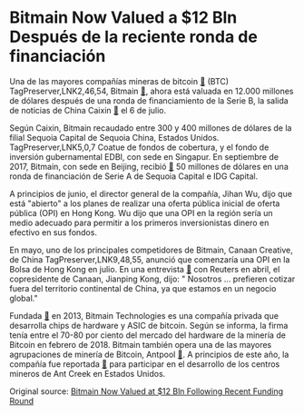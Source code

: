 # Bitmain Now Valued a $12 Bln Después de la reciente ronda de financiación 

Una de las mayores compañías mineras de bitcoin  [🔗](https://cointelegraph.com/bitcoin-price-index)  (BTC) TagPreserver,LNK2,46,54, Bitmain  [🔗](https://cointelegraph.com/tags/bitmain), ahora está valuada en 12.000 millones de dólares después de una ronda de financiamiento de la Serie B, la salida de noticias de China Caixin  [🔗](http://finance.caixin.com/2018-07-06/101294819.html)  el 6 de julio.

Según Caixin, Bitmain recaudado entre 300 y 400 millones de dólares de la filial Sequoia Capital de Sequoia China, Estados Unidos. TagPreserver,LNK5,0,7 Coatue de fondos de cobertura, y el fondo de inversión gubernamental EDBI, con sede en Singapur. En septiembre de 2017, Bitmain, con sede en Beijing, recibió  [🔗](https://cointelegraph.com/news/sequoia-and-idg-to-invest-50-mln-in-bitmain)  50 millones de dólares en una ronda de financiación de Serie A de Sequoia Capital e IDG Capital.

A principios de junio, el director general de la compañía, Jihan Wu, dijo que está "abierto" a los planes de realizar una oferta pública inicial de oferta pública (OPI) en Hong Kong. Wu dijo que una OPI en la región sería un medio adecuado para permitir a los primeros inversionistas dinero en efectivo en sus fondos.

En mayo, uno de los principales competidores de Bitmain, Canaan Creative, de China TagPreserver,LNK9,48,55, anunció que comenzaría una OPI en la Bolsa de Hong Kong en julio. En una entrevista  [🔗](https://www.reuters.com/article/us-crypto-canaancreative-ipo/cryptocurrency-miner-canaan-eyes-ipo-bets-on-chinas-push-for-chip-industry-idUSKCN1HD0I3)  con Reuters en abril, el copresidente de Canaan, Jianping Kong, dijo: " Nosotros ... prefieren cotizar fuera del territorio continental de China, ya que estamos en un negocio global."

Fundada  [🔗](https://en.wikipedia.org/wiki/Bitmain)  en 2013, Bitmain Technologies es una compañía privada que desarrolla chips de hardware y ASIC de bitcoin. Según se informa, la firma tenía entre el 70-80 por ciento del mercado del hardware de la minería de Bitcoin en febrero de 2018. Bitmain también opera una de las mayores agrupaciones de minería de Bitcoin, Antpool  [🔗](https://cointelegraph.com/tags/antpool). A principios de este año, la compañía fue reportada  [🔗](https://cointelegraph.com/news/chinese-crypto-mining-giant-bitmain-developing-facilities-in-us-document-suggests)  para participar en el desarrollo de los centros mineros de Ant Creek en Estados Unidos.

Original source: [Bitmain Now Valued at $12 Bln Following Recent Funding Round ](https://cointelegraph.com/news/bitmain-receives-12-bln-investment-in-a-recent-funding-round)
